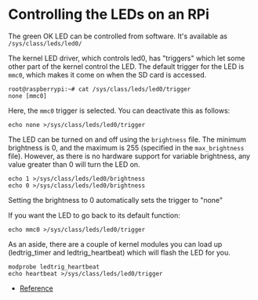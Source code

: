 # Controlling the LEDs on an RPi

The green OK LED can be controlled from software. It's available as
`/sys/class/leds/led0/`

The kernel LED driver, which controls led0, has "triggers" which let some other
part of the kernel control the LED. The default trigger for the LED is `mmc0`,
which makes it come on when the SD card is accessed.

```
root@raspberrypi:~# cat /sys/class/leds/led0/trigger
none [mmc0]
```

Here, the `mmc0` trigger is selected. You can deactivate this as follows:

```
echo none >/sys/class/leds/led0/trigger
```

The LED can be turned on and off using the `brightness` file. The minimum
brightness is 0, and the maximum is 255 (specified in the `max_brightness`
file). However, as there is no hardware support for variable brightness,
any value greater than 0 will turn the LED on.

```
echo 1 >/sys/class/leds/led0/brightness
echo 0 >/sys/class/leds/led0/brightness
```

Setting the brightness to 0 automatically sets the trigger to "none"

If you want the LED to go back to its default function:

```
echo mmc0 >/sys/class/leds/led0/trigger
```

As an aside, there are a couple of kernel modules you can load up
(ledtrig_timer and ledtrig_heartbeat) which will flash the LED for you.

```
modprobe ledtrig_heartbeat
echo heartbeat >/sys/class/leds/led0/trigger
```

- [Reference](https://www.raspberrypi.org/forums/viewtopic.php?t=12530)
